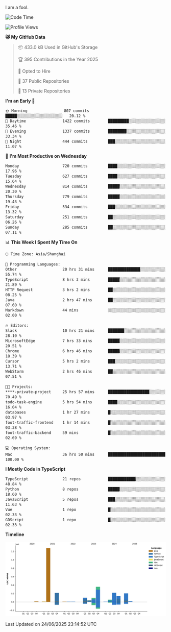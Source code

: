 I am a fool.

<!--START_SECTION:waka-->
![Code Time](http://img.shields.io/badge/Code%20Time-3%2C211%20hrs%2028%20mins-blue)

![Profile Views](http://img.shields.io/badge/Profile%20Views-1-blue)

**🐱 My GitHub Data** 

> 📦 433.0 kB Used in GitHub's Storage 
 > 
> 🏆 395 Contributions in the Year 2025
 > 
> 💼 Opted to Hire
 > 
> 📜 37 Public Repositories 
 > 
> 🔑 13 Private Repositories 
 > 
**I'm an Early 🐤** 

```text
🌞 Morning                807 commits         █████░░░░░░░░░░░░░░░░░░░░   20.12 % 
🌆 Daytime                1422 commits        █████████░░░░░░░░░░░░░░░░   35.46 % 
🌃 Evening                1337 commits        ████████░░░░░░░░░░░░░░░░░   33.34 % 
🌙 Night                  444 commits         ███░░░░░░░░░░░░░░░░░░░░░░   11.07 % 
```
📅 **I'm Most Productive on Wednesday** 

```text
Monday                   720 commits         ████░░░░░░░░░░░░░░░░░░░░░   17.96 % 
Tuesday                  627 commits         ████░░░░░░░░░░░░░░░░░░░░░   15.64 % 
Wednesday                814 commits         █████░░░░░░░░░░░░░░░░░░░░   20.30 % 
Thursday                 779 commits         █████░░░░░░░░░░░░░░░░░░░░   19.43 % 
Friday                   534 commits         ███░░░░░░░░░░░░░░░░░░░░░░   13.32 % 
Saturday                 251 commits         ██░░░░░░░░░░░░░░░░░░░░░░░   06.26 % 
Sunday                   285 commits         ██░░░░░░░░░░░░░░░░░░░░░░░   07.11 % 
```


📊 **This Week I Spent My Time On** 

```text
🕑︎ Time Zone: Asia/Shanghai

💬 Programming Languages: 
Other                    20 hrs 31 mins      ██████████████░░░░░░░░░░░   55.74 % 
TypeScript               8 hrs 3 mins        █████░░░░░░░░░░░░░░░░░░░░   21.89 % 
HTTP Request             3 hrs 2 mins        ██░░░░░░░░░░░░░░░░░░░░░░░   08.25 % 
Java                     2 hrs 47 mins       ██░░░░░░░░░░░░░░░░░░░░░░░   07.60 % 
Markdown                 44 mins             ░░░░░░░░░░░░░░░░░░░░░░░░░   02.00 % 

🔥 Editors: 
Slack                    10 hrs 21 mins      ███████░░░░░░░░░░░░░░░░░░   28.10 % 
MicrosoftEdge            7 hrs 33 mins       █████░░░░░░░░░░░░░░░░░░░░   20.51 % 
Chrome                   6 hrs 46 mins       █████░░░░░░░░░░░░░░░░░░░░   18.39 % 
Cursor                   5 hrs 2 mins        ███░░░░░░░░░░░░░░░░░░░░░░   13.71 % 
WebStorm                 2 hrs 46 mins       ██░░░░░░░░░░░░░░░░░░░░░░░   07.51 % 

🐱‍💻 Projects: 
****-private-project     25 hrs 57 mins      ██████████████████░░░░░░░   70.49 % 
todo-task-engine         5 hrs 54 mins       ████░░░░░░░░░░░░░░░░░░░░░   16.04 % 
databases                1 hr 27 mins        █░░░░░░░░░░░░░░░░░░░░░░░░   03.97 % 
foot-traffic-frontend    1 hr 14 mins        █░░░░░░░░░░░░░░░░░░░░░░░░   03.38 % 
foot-traffic-backend     59 mins             █░░░░░░░░░░░░░░░░░░░░░░░░   02.69 % 

💻 Operating System: 
Mac                      36 hrs 50 mins      █████████████████████████   100.00 % 
```

**I Mostly Code in TypeScript** 

```text
TypeScript               21 repos            ████████████░░░░░░░░░░░░░   48.84 % 
Python                   8 repos             █████░░░░░░░░░░░░░░░░░░░░   18.60 % 
JavaScript               5 repos             ███░░░░░░░░░░░░░░░░░░░░░░   11.63 % 
Vue                      1 repo              █░░░░░░░░░░░░░░░░░░░░░░░░   02.33 % 
GDScript                 1 repo              █░░░░░░░░░░░░░░░░░░░░░░░░   02.33 % 
```



**Timeline**

![Lines of Code chart](https://raw.githubusercontent.com/VeejaLiu/VeejaLiu/master/assets/bar_graph.png)


 Last Updated on 24/06/2025 23:14:52 UTC
<!--END_SECTION:waka-->

